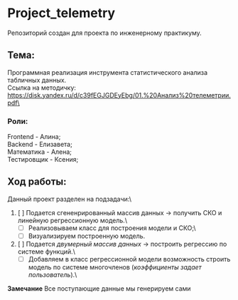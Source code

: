 # Project_telemetry
Репозиторий создан для проекта по инженерному практикуму. 
## Тема: 
Программная реализация инструмента статистического анализа табличных данных.\
Ссылка на методичку: https://disk.yandex.ru/d/c39fEGJGDEyEbg/01.%20Анализ%20телеметрии.pdf\
### Роли:
 Frontend - Алина;  
 Backend - Елизавета;  
 Математика - Алена;  
 Тестировщик - Ксения;  


## Ход работы:
Данный проект разделен на подзадачи:\
1. [ ] Подается сгененрированный массив данных -> получить СКО и линейную регрессионную модель.\
    - [ ] Реализовываем класс для построения модели и СКО;\
    - [ ] Визуализируем построенную модель.

2. [ ] Подается *двумерный массив данных* -> построить регрессию по системе функций.\
    - [ ] Добавляем в класс регрессионной модели возможность строить модель по системе многочленов (*коэффициенты задает пользователь*).\

 **Замечание** Все поступающие данные мы генерируем сами